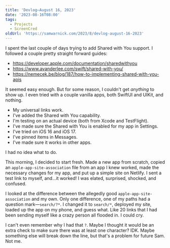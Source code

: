 ```yaml
---
title: 'Devlog—August 16, 2023'
date: '2023-08-16T08:00'
tags:
  - Projects
  - ScreenCred
oldUrl: 'https://samwarnick.com/2023/8/devlog-august-16-2023'
---
```


I spent the last couple of days trying to add Shared with You support. I followed a couple pretty straight forward guides:

* https://developer.apple.com/documentation/sharedwithyou
* https://www.avanderlee.com/swift/shared-with-you/
* https://nemecek.be/blog/187/how-to-implementing-shared-with-you-apis

It seemed easy enough. But for some reason,  I couldn't get _anything_ to show up. I even tried with a couple vanilla apps, both SwiftUI and UIKit, and nothing.

* My universal links work.
* I've added the Shared with You capability.
* I'm testing on an actual device (both from Xcode and TestFlight).
* I've made sure the Shared with You is enabled for my app in Settings.
* I've tried on iOS 16 and iOS 17.
* I've pinned items in Messages.
* I've made sure it works in other apps.

I had no idea what to do.

This morning, I decided to start fresh. Made a new app from scratch, copied an `apple-app-site-association` file from an app I knew worked, made the necessary changes for my app, and put up a simple site on Netlify. I sent a test link to myself, and...it worked! I was elated, surprised, shocked, and confused.

I looked at the difference between the allegedly good `apple-app-site-association` and my own. Only one difference, one of my paths had a question mark—`search/?*`. I changed it to `search/*`, deployed my site, loaded up the app on my phone, and guess what. Like 20 links that I had been sending myself like a crazy person all flooded in. I could cry.

I can't even remember why I had that `?`. Maybe I thought it would be an extra check to make sure there was at least one character? IDK. Maybe something else will break down the line, but that's a problem for future Sam. Not me.
